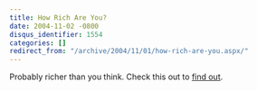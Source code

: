 ```yaml
---
title: How Rich Are You?
date: 2004-11-02 -0800
disqus_identifier: 1554
categories: []
redirect_from: "/archive/2004/11/01/how-rich-are-you.aspx/"
---
```


Probably richer than you think. Check this out to [find
out](http://globalrichlist.com/).

